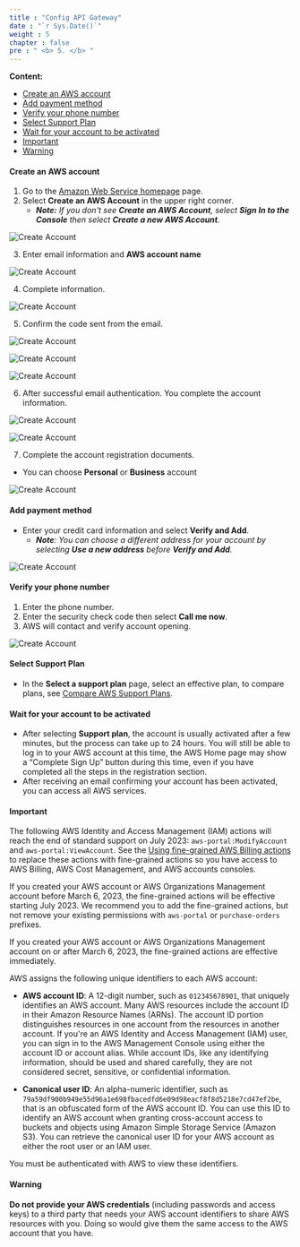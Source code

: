 ```yaml
---
title : "Config API Gateway"
date : "`r Sys.Date()`"
weight : 5
chapter : false
pre : " <b> 5. </b> "
---
```


**Content:**
- [Create an AWS account](#create-an-aws-account)
- [Add payment method](#add-payment-method)
- [Verify your phone number](#verify-your-phone-number)
- [Select Support Plan](#select-support-plan)
- [Wait for your account to be activated](#wait-for-your-account-to-be-activated)
- [Important](#important)
- [Warning](#warning)

#### Create an AWS account

1. Go to the [Amazon Web Service homepage](https://aws.amazon.com/) page.
2. Select **Create an AWS Account** in the upper right corner.
    - ***Note:** If you don't see **Create an AWS Account**, select **Sign In to the Console** then select **Create a new AWS Account**.*

![Create Account](/images/1/0001.png?featherlight=false&width=90pc)

3. Enter email information and **AWS account name**

![Create Account](/images/1/0002.png?featherlight=false&width=90pc)


4. Complete information.

![Create Account](/images/1/0003.png?featherlight=false&width=90pc)

5. Confirm the code sent from the email.

![Create Account](/images/1/0004.png?featherlight=false&width=90pc)

![Create Account](/images/1/0005.png?featherlight=false&width=90pc)

![Create Account](/images/1/0006.png?featherlight=false&width=90pc)

6. After successful email authentication. You complete the account information.

![Create Account](/images/1/0007.png?featherlight=false&width=90pc)


![Create Account](/images/1/0008.png?featherlight=false&width=90pc)

7. Complete the account registration documents.

- You can choose **Personal** or **Business** account

![Create Account](/images/1/0009.png?featherlight=false&width=90pc)

#### Add payment method

- Enter your credit card information and select **Verify and Add**.
    - ***Note**: You can choose a different address for your account by selecting **Use a new address** before **Verify and Add**.*

![Create Account](/images/1/00010.png?featherlight=false&width=90pc)
#### Verify your phone number

1. Enter the phone number.
2. Enter the security check code then select **Call me now**.
3. AWS will contact and verify account opening.

![Create Account](/images/1/00011.png?featherlight=false&width=90pc)

#### Select Support Plan

- In the **Select a support plan** page, select an effective plan, to compare plans, see [Compare AWS Support Plans](https://aws.amazon.com/premiumsupport/plans/ ).

#### Wait for your account to be activated

- After selecting **Support plan**, the account is usually activated after a few minutes, but the process can take up to 24 hours. You will still be able to log in to your AWS account at this time, the AWS Home page may show a “Complete Sign Up” button during this time, even if you have completed all the steps in the registration section.
- After receiving an email confirming your account has been activated, you can access all AWS services.       
  
#### Important

The following AWS Identity and Access Management (IAM) actions will reach the end of standard support on July 2023: `aws-portal:ModifyAccount` and `aws-portal:ViewAccount`. See the [Using fine-grained AWS Billing actions](link_to_documentation) to replace these actions with fine-grained actions so you have access to AWS Billing, AWS Cost Management, and AWS accounts consoles.

If you created your AWS account or AWS Organizations Management account before March 6, 2023, the fine-grained actions will be effective starting July 2023. We recommend you to add the fine-grained actions, but not remove your existing permissions with `aws-portal` or `purchase-orders` prefixes.

If you created your AWS account or AWS Organizations Management account on or after March 6, 2023, the fine-grained actions are effective immediately.

AWS assigns the following unique identifiers to each AWS account:

- **AWS account ID**: A 12-digit number, such as `012345678901`, that uniquely identifies an AWS account. Many AWS resources include the account ID in their Amazon Resource Names (ARNs). The account ID portion distinguishes resources in one account from the resources in another account. If you're an AWS Identity and Access Management (IAM) user, you can sign in to the AWS Management Console using either the account ID or account alias. While account IDs, like any identifying information, should be used and shared carefully, they are not considered secret, sensitive, or confidential information.

- **Canonical user ID**: An alpha-numeric identifier, such as `79a59df900b949e55d96a1e698fbacedfd6e09d98eacf8f8d5218e7cd47ef2be`, that is an obfuscated form of the AWS account ID. You can use this ID to identify an AWS account when granting cross-account access to buckets and objects using Amazon Simple Storage Service (Amazon S3). You can retrieve the canonical user ID for your AWS account as either the root user or an IAM user.

You must be authenticated with AWS to view these identifiers.

#### Warning

**Do not provide your AWS credentials** (including passwords and access keys) to a third party that needs your AWS account identifiers to share AWS resources with you. Doing so would give them the same access to the AWS account that you have.
